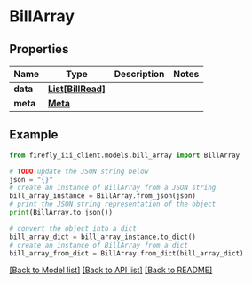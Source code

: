 # BillArray


## Properties

Name | Type | Description | Notes
------------ | ------------- | ------------- | -------------
**data** | [**List[BillRead]**](BillRead.md) |  | 
**meta** | [**Meta**](Meta.md) |  | 

## Example

```python
from firefly_iii_client.models.bill_array import BillArray

# TODO update the JSON string below
json = "{}"
# create an instance of BillArray from a JSON string
bill_array_instance = BillArray.from_json(json)
# print the JSON string representation of the object
print(BillArray.to_json())

# convert the object into a dict
bill_array_dict = bill_array_instance.to_dict()
# create an instance of BillArray from a dict
bill_array_from_dict = BillArray.from_dict(bill_array_dict)
```
[[Back to Model list]](../README.md#documentation-for-models) [[Back to API list]](../README.md#documentation-for-api-endpoints) [[Back to README]](../README.md)


